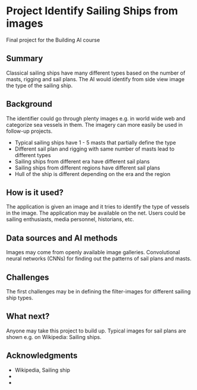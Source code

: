 # Project Identify Sailing Ships from images

Final project for the Building AI course

## Summary

Classical sailing ships have many different types based on the number of masts, rigging and sail plans.
The AI would identify from side view image the type of the sailing ship.

## Background

The identifier could go through plenty images e.g. in world wide web and categorize sea vessels in them. The imagery can more easily be used in follow-up projects.   

* Typical sailing ships have 1 - 5 masts that partially define the type
* Different sail plan and rigging with same number of masts lead to different types 
* Sailing ships from different era have different sail plans
* Sailing ships from different regions have different sail plans
* Hull of the ship is different depending on the era and the region

## How is it used?

The application is given an image and it tries to identify the type of vessels in the image.
The application may be available on the net.
Users could be sailing enthusiasts, media personnel, historians, etc.

## Data sources and AI methods
Images may come from openly available image galleries.
Convolutional neural networks (CNNs) for finding out the patterns of sail plans and masts.

## Challenges

The first challenges may be in defining the filter-images for different sailing ship types.

## What next?

Anyone may take this project to build up.
Typical images for sail plans are shown e.g. on Wikipedia: Sailing ships.

## Acknowledgments

* Wikipedia, Sailing ship 
* 
* 
